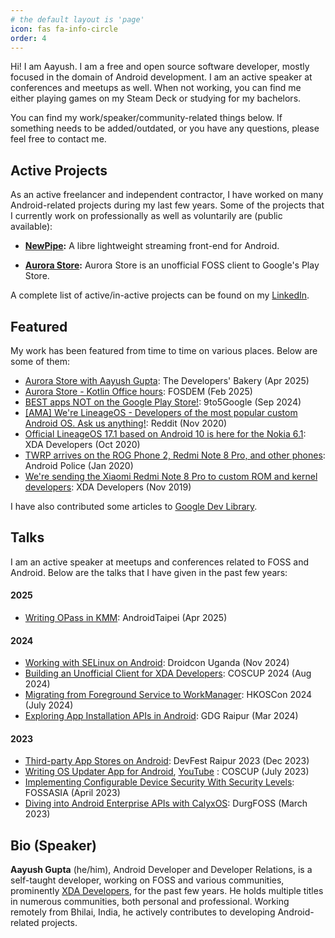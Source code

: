```yaml
---
# the default layout is 'page'
icon: fas fa-info-circle
order: 4
---
```


Hi! I am Aayush. I am a free and open source software developer, mostly focused in the domain of Android development. I am an active speaker at conferences and meetups as well. When not working, you can find me either playing games on my Steam Deck or studying for my bachelors.

You can find my work/speaker/community-related things below. If something needs to be added/outdated, or you have any questions, please feel free to contact me.

## Active Projects

As an active freelancer and independent contractor, I have worked on many Android-related projects during my last few years. Some of the projects that I currently work on professionally as well as voluntarily are (public available):

- **[NewPipe](https://github.com/TeamNewPipe/NewPipe):** A libre lightweight streaming front-end for Android.

- **[Aurora Store](https://gitlab.com/AuroraOSS/AuroraStore):** Aurora Store is an unofficial FOSS client to Google's Play Store.

A complete list of active/in-active projects can be found on my [LinkedIn](https://www.linkedin.com/in/theimpulson/details/projects/).

## Featured

My work has been featured from time to time on various places. Below are some of them:

- [Aurora Store with Aayush Gupta](https://thebakery.dev/96/): The Developers' Bakery (Apr 2025)
- [Aurora Store - Kotlin Office hours](https://bsky.app/profile/did:plc:5fx46b4pfg6kibxag5d5pldu/post/3lgs3h5hsfc2a): FOSDEM (Feb 2025)
- [BEST apps NOT on the Google Play Store!](https://www.youtube.com/watch?v=AGl5cLZg7Gc): 9to5Google (Sep 2024)
- [[AMA] We're LineageOS - Developers of the most popular custom Android OS. Ask us anything!](https://web.archive.org/web/20230328052455/https://www.reddit.com/r/Android/comments/k0ynjj/ama_were_lineageos_developers_of_the_most_popular/): Reddit (Nov 2020)
- [Official LineageOS 17.1 based on Android 10 is here for the Nokia 6.1](https://web.archive.org/web/20221219083817/https://www.xda-developers.com/nokia-6-1-official-lineageos-17-1-android-10/): XDA Developers (Oct 2020)
- [TWRP arrives on the ROG Phone 2, Redmi Note 8 Pro, and other phones](https://web.archive.org/web/20220602061315/https://www.androidpolice.com/2020/01/28/twrp-arrives-on-the-rog-phone-2-redmi-note-8-pro-and-other-phones/): Android Police (Jan 2020)
- [We're sending the Xiaomi Redmi Note 8 Pro to custom ROM and kernel developers](https://web.archive.org/web/20191208013651/https://www.xda-developers.com/xiaomi-redmi-note-8-pro-custom-rom-kernel-developers/): XDA Developers (Nov 2019)

I have also contributed some articles to [Google Dev Library](https://devlibrary.withgoogle.com/authors/theimpulson).

## Talks

I am an active speaker at meetups and conferences related to FOSS and Android. Below are the talks that I have given in the past few years:

#### 2025

- [Writing OPass in KMM](https://www.slideshare.net/slideshow/writing-opass-in-kotlin-multiplatform-mobile/277445916#3): AndroidTaipei (Apr 2025)

#### 2024

- [Working with SELinux on Android](https://www.slideshare.net/slideshow/droidcon-uganda-working-with-selinux-on-android/273488160): Droidcon Uganda (Nov 2024)
- [Building an Unofficial Client for XDA Developers](https://www.slideshare.net/slideshow/building-an-unofficial-client-for-xda-developers/270740236): COSCUP 2024 (Aug 2024)
- [Migrating from Foreground Service to WorkManager](https://www.slideshare.net/slideshow/migrating-from-foreground-services-to-workmanager/270137038): HKOSCon 2024 (July 2024)
- [Exploring App Installation APIs in Android](https://www.slideshare.net/slideshows/exploring-app-installation-apis-in-android/266818804): GDG Raipur (Mar 2024)

#### 2023

- [Third-party App Stores on Android](https://www.slideshare.net/AayushGupta618113/thirdparty-app-stores-on-androidpptxpdf): DevFest Raipur 2023 (Dec 2023)
- [Writing OS Updater App for Android](https://www.slideshare.net/AayushGupta618113/writing-os-updater-app-for-android), [YouTube](https://youtu.be/-RoVoQHRVGk) : COSCUP (July 2023)
- [Implementing Configurable Device Security With Security Levels](https://www.slideshare.net/AayushGupta618113/implementing-configurable-device-security-with-security-levelspptx): FOSSASIA (April 2023)
- [Diving into Android Enterprise APIs with CalyxOS](https://www.slideshare.net/AayushGupta618113/diving-into-android-enterprise-apis-with-calyxospptx): DurgFOSS (March 2023)

## Bio (Speaker)

**Aayush Gupta** (he/him), Android Developer and Developer Relations, is a self-taught developer, working on FOSS and various communities, prominently [XDA Developers](https://forum.xda-developers.com/m/theimpulson.6042178/), for the past few years. He holds multiple titles in numerous communities, both personal and professional. Working remotely from Bhilai, India, he actively contributes to developing Android-related projects.
